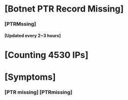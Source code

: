 # [Botnet PTR Record Missing]
### [PTRMssing]
#### [Updated every 2~3 hours]

# [Counting 4530 IPs]

# [Symptoms] 
###   [PTR missing] [PTRmissing]
